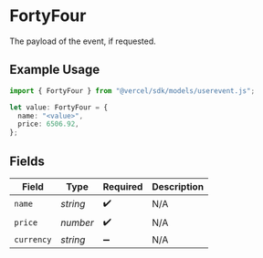 # FortyFour

The payload of the event, if requested.

## Example Usage

```typescript
import { FortyFour } from "@vercel/sdk/models/userevent.js";

let value: FortyFour = {
  name: "<value>",
  price: 6506.92,
};
```

## Fields

| Field              | Type               | Required           | Description        |
| ------------------ | ------------------ | ------------------ | ------------------ |
| `name`             | *string*           | :heavy_check_mark: | N/A                |
| `price`            | *number*           | :heavy_check_mark: | N/A                |
| `currency`         | *string*           | :heavy_minus_sign: | N/A                |